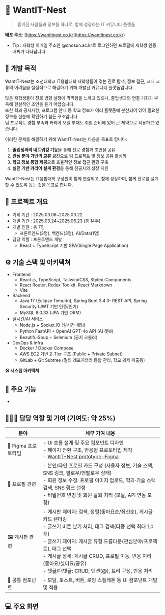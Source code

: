 # 🪺 WantIT-Nest
> 흩어진 사람들과 정보를 하나로, 함께 성장하는 IT 커뮤니티 플랫폼

**배포 주소**: [https://wantitnest.co.kr](https://wantitnest.co.kr) <br>
- Tip : 재학생 이메일 주소인 @chosun.ac.kr로 로그인하면 프로필에 재학생 인증 배찌가 나타납니다.


## 🧭 개발 목적

WantIT-Nest는 조선대학교 IT융합대학 재학생들이 겪는 진로 탐색, 정보 접근, 교내 교류의 어려움을 실질적으로 해결하기 위해 개발된 커뮤니티 플랫폼입니다.

많은 재학생들이 진로 방향 설정에 막막함을 느끼고 있으나, 졸업생과의 연결 기회가 부족해 현실적인 조언을 듣기 어렵습니다.  
또한 학과 공지사항, 프로그램 안내 등 학교 정보가 여러 플랫폼에 분산되어 있어 필요한 정보를 한눈에 확인하기 힘든 구조입니다.  
팀 프로젝트 경험 부족과 커리어 모델 부재도 취업 준비에 있어 큰 제약으로 작용하고 있습니다.

이러한 문제를 해결하기 위해 WantIT-Nest는 다음을 목표로 합니다:

1. **졸업생과의 네트워킹 기능**을 통해 진로 경험과 조언을 공유  
2. **관심 분야 기반의 교류 공간**으로 팀 프로젝트 및 정보 공유 활성화  
3. **학교 정보 통합 제공**으로 효율적인 정보 접근 환경 구축  
4. **실전 기반 커리어 설계 환경**을 통해 전공자의 성장 지원

WantIT-Nest는 IT융합대학 구성원이 함께 연결되고, 함께 성장하며, 함께 진로를 설계할 수 있도록 돕는 것을 목표로 합니다.

## 🔎 프로젝트 개요
- 기획 기간 : 2025.03.06~2025.03.22
- 개발 기간 : 2025.03.24~2025.06.23 (총 14주)
- 개발 인원 : 총 7인
    - 프론트엔드(3명), 백엔드(3명), AI/Data(1명)
- 담당 역할 : 프론트엔드 개발
    - React + TypeScript 기반 SPA(Single Page Application)

## ⚙️ 기술 스택 및 아키텍쳐
- Frontend
    - React.js, TypeScript, TailwindCSS, Styled-Components
    - React Router, Redux Toolkit, React Markdown
    - Vite
- Backend
    - Java 17 (Eclipse Temurin), Spring Boot 3.4.3- REST API, Spring Security (JWT 기반 인증/인가)
    - MySQL 8.0.33 (JPA 기반 ORM)
- 실시간/AI 서비스
    - Node.js + Socket.IO (실시간 채팅)
    - Python FastAPI + OpenAI GPT-4o API (AI 챗봇)
    - BeautifulSoup + Selenium (공지 크롤러)
- DevOps & Infra
    - Docker / Docker Compose
    - AWS EC2 기반 2-Tier 구조 (Public + Private Subnet)
    - GitLab + Git Subtree (멀티 레포지터리 통합 관리, 학교 과제 제출용)

**🛠 시스템 아키텍쳐**


## 🔭 주요 기능
- 

## 👩🏻‍💻 담당 역할 및 기여 (기여도: 약 25%)

| 분야 | 세부 기여 내용 |
|------|----------------|
| 🎨 Figma 프로토타입 | - UI 흐름 설계 및 주요 컴포넌트 디자인<br>- 페이지 전환 구조, 반응형 프로토타입 제작<br>- [WantIT-Nest prototype-Figma](https://www.figma.com/proto/OOqaT6pOp85uw5IvfGjHy3/CSU-NEST?node-id=88-848&starting-point-node-id=88%3A401&t=8AFNtZS7btnpyQdp-1) |
| 🪪 프로필 관련 | - 본인/타인 프로필 카드 구성 (사용자 정보, 기술 스택, SNS 링크, 팔로우/언팔로우 상태)<br>- 회원 정보 수정: 프로필 이미지 업로드, 학과·기술 스택 검색, SNS 링크 설정<br>- 비밀번호 변경 및 회원 탈퇴 처리 (모달, API 연동 포함) |
| 🖼️ 게시판 관련 | - 게시판 페이지: 검색, 정렬(좋아요순/최신순), 게시글 카드 렌더링<br>- 글쓰기 버튼 분기 처리, 태그 검색(다중 선택 최대 10개)<br>- 글쓰기 페이지: 게시글 유형 드롭다운(관심분야/프로젝트), 태그 선택<br>- 게시글 상세: 게시글 CRUD, 프로필 이동, 반응 처리(좋아요/싫어요/공유)<br>- 댓글/대댓글: CRUD, 멘션(@), 트리 구성, 반응 처리 |
| 🧩 공통 컴포넌트 | - 모달, 토스트, 버튼, 로딩 스켈레톤 등 UI 컴포넌트 개발 및 적용 |

## 💻 주요 화면


